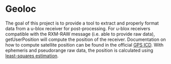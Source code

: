 # Geoloc
The goal of this project is to provide a tool to extract and properly format data from a u-blox receiver for post-processing.
For u-blox receivers compatible with the RXM-RAW message (i.e. able to provide raw data), getUserPosition will compute the position of the receiver.
Documentation on how to compute satellite position can be found in the official [GPS ICD](https://www.gps.gov/technical/icwg/IS-GPS-200H.pdf).
With ephemeris and pseudorange raw data, the position is calculated using [least-squares estimation](http://indico.ictp.it/event/a12180/session/21/contribution/12/material/0/0.pdf).

